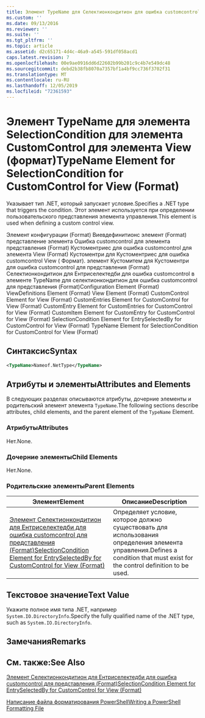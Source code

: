 ```yaml
---
title: Элемент TypeName для Селектионкондитион для ошибка customcontrol для представления (формат) | Документация Майкрософт
ms.custom: ''
ms.date: 09/13/2016
ms.reviewer: ''
ms.suite: ''
ms.tgt_pltfrm: ''
ms.topic: article
ms.assetid: d2c65171-4d4c-46a9-a545-591df058acd1
caps.latest.revision: 7
ms.openlocfilehash: 00e9ae0916dd6d22602b99b201c9c4b7e549dc48
ms.sourcegitcommit: debd2b38fb8070a7357bf1a4bf9cc736f3702f31
ms.translationtype: MT
ms.contentlocale: ru-RU
ms.lasthandoff: 12/05/2019
ms.locfileid: "72361593"
---
```

# <a name="typename-element-for-selectioncondition-for-customcontrol-for-view--format"></a><span data-ttu-id="cbf43-102">Элемент TypeName для элемента SelectionCondition для элемента CustomControl для элемента View (формат)</span><span class="sxs-lookup"><span data-stu-id="cbf43-102">TypeName Element for SelectionCondition for CustomControl for View  (Format)</span></span>

<span data-ttu-id="cbf43-103">Указывает тип .NET, который запускает условие.</span><span class="sxs-lookup"><span data-stu-id="cbf43-103">Specifies a .NET type that triggers the condition.</span></span> <span data-ttu-id="cbf43-104">Этот элемент используется при определении пользовательского представления элемента управления.</span><span class="sxs-lookup"><span data-stu-id="cbf43-104">This element is used when defining a custom control view.</span></span>

<span data-ttu-id="cbf43-105">Элемент конфигурации (Format) Виевдефинитионс элемент (Format) представление элемента Ошибка customcontrol для элемента представления (Format) Кустоментриес для ошибка customcontrol для элемента View (Format) Кустоментри для Кустоментриес для ошибка customcontrol View ( Формат). элемент Кустомитем для Кустоментри для ошибка customcontrol для представления (Format) Селектионкондитион для Ентриселектедби для ошибка customcontrol в элементе TypeName для селектионкондитион для ошибка customcontrol для представления (Format)</span><span class="sxs-lookup"><span data-stu-id="cbf43-105">Configuration Element (Format) ViewDefinitions Element (Format) View Element (Format) CustomControl Element for View (Format) CustomEntries Element for CustomControl for View (Format) CustomEntry Element for CustomEntries for CustomControl for View (Format) CustomItem Element for CustomEntry for CustomControl for View (Format) SelectionCondition Element for EntrySelectedBy for CustomControl for View (Format) TypeName Element for SelectionCondition for CustomControl for View  (Format)</span></span>

## <a name="syntax"></a><span data-ttu-id="cbf43-106">Синтаксис</span><span class="sxs-lookup"><span data-stu-id="cbf43-106">Syntax</span></span>

```xml
<TypeName>Nameof.NetType</TypeName>

```

## <a name="attributes-and-elements"></a><span data-ttu-id="cbf43-107">Атрибуты и элементы</span><span class="sxs-lookup"><span data-stu-id="cbf43-107">Attributes and Elements</span></span>

<span data-ttu-id="cbf43-108">В следующих разделах описываются атрибуты, дочерние элементы и родительский элемент элемента `TypeName`.</span><span class="sxs-lookup"><span data-stu-id="cbf43-108">The following sections describe attributes, child elements, and the parent element of the `TypeName` Element.</span></span>

### <a name="attributes"></a><span data-ttu-id="cbf43-109">Атрибуты</span><span class="sxs-lookup"><span data-stu-id="cbf43-109">Attributes</span></span>

<span data-ttu-id="cbf43-110">Нет.</span><span class="sxs-lookup"><span data-stu-id="cbf43-110">None.</span></span>

### <a name="child-elements"></a><span data-ttu-id="cbf43-111">Дочерние элементы</span><span class="sxs-lookup"><span data-stu-id="cbf43-111">Child Elements</span></span>

<span data-ttu-id="cbf43-112">Нет.</span><span class="sxs-lookup"><span data-stu-id="cbf43-112">None.</span></span>

### <a name="parent-elements"></a><span data-ttu-id="cbf43-113">Родительские элементы</span><span class="sxs-lookup"><span data-stu-id="cbf43-113">Parent Elements</span></span>

|<span data-ttu-id="cbf43-114">Элемент</span><span class="sxs-lookup"><span data-stu-id="cbf43-114">Element</span></span>|<span data-ttu-id="cbf43-115">Описание</span><span class="sxs-lookup"><span data-stu-id="cbf43-115">Description</span></span>|
|-------------|-----------------|
|[<span data-ttu-id="cbf43-116">Элемент Селектионкондитион для Ентриселектедби для ошибка customcontrol для представления (Format)</span><span class="sxs-lookup"><span data-stu-id="cbf43-116">SelectionCondition Element for EntrySelectedBy for CustomControl for View (Format)</span></span>](./selectioncondition-element-for-entryselectedby-for-customcontrol-format.md)|<span data-ttu-id="cbf43-117">Определяет условие, которое должно существовать для использования определения элемента управления.</span><span class="sxs-lookup"><span data-stu-id="cbf43-117">Defines a condition that must exist for the control definition to be used.</span></span>|

## <a name="text-value"></a><span data-ttu-id="cbf43-118">Текстовое значение</span><span class="sxs-lookup"><span data-stu-id="cbf43-118">Text Value</span></span>

<span data-ttu-id="cbf43-119">Укажите полное имя типа .NET, например `System.IO.DirectoryInfo`.</span><span class="sxs-lookup"><span data-stu-id="cbf43-119">Specify the fully qualified name of the .NET type, such as `System.IO.DirectoryInfo`.</span></span>

## <a name="remarks"></a><span data-ttu-id="cbf43-120">Замечания</span><span class="sxs-lookup"><span data-stu-id="cbf43-120">Remarks</span></span>

## <a name="see-also"></a><span data-ttu-id="cbf43-121">См. также:</span><span class="sxs-lookup"><span data-stu-id="cbf43-121">See Also</span></span>

[<span data-ttu-id="cbf43-122">Элемент Селектионкондитион для Ентриселектедби для ошибка customcontrol для представления (Format)</span><span class="sxs-lookup"><span data-stu-id="cbf43-122">SelectionCondition Element for EntrySelectedBy for CustomControl for View (Format)</span></span>](./selectioncondition-element-for-entryselectedby-for-customcontrol-format.md)

[<span data-ttu-id="cbf43-123">Написание файла форматирования PowerShell</span><span class="sxs-lookup"><span data-stu-id="cbf43-123">Writing a PowerShell Formatting File</span></span>](./writing-a-powershell-formatting-file.md)
